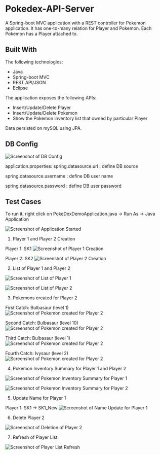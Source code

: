 # Pokedex-API-Server
A Spring-boot MVC application with a REST controller for Pokemon application. It has one-to-many relation for Player and Pokemon. Each Pokemon has a Player attached to.

## Built With
The following technologies:
- Java
- Spring-boot MVC 
- REST API/JSON 
- Eclipse

The application exposes the following APIs:
- Insert/Update/Delete Player
- Insert/Update/Delete Pokemon
- Show the Pokemon inventory list that owned by particular Player 

Data persisted on mySQL using JPA.

## DB Config
![Screenshot of DB Config](DBConfig.png)

application.properties:
spring.datasource.url : define DB source

spring.datasource.username : define DB user name

spring.datasource.password : define DB user password

## Test Cases
To run it, right click on PokeDexDemoApplication.java -> Run As -> Java Application

![Screenshot of Application Started](ApplicationStarted.png)

1. Player 1 and Player 2 Creation

Player 1: SK1
![Screenshot of Player 1 Creation](Player1Created.png)

Player 2: SK2
![Screenshot of Player 2 Creation](Player2Created.png)

2. List of Player 1 and Player 2

![Screenshot of List of Player 1](ListAllPlayers_1.png)

![Screenshot of List of Player 2](ListAllPlayers_2.png)

3. Pokemons created for Player 2

First Catch: Bulbasaur (level 1)
![Screenshot of Pokemon created for Player 2](PokemonCreatedForPlayer2_1.png)

Second Catch: Bulbasaur (level 10)
![Screenshot of Pokemon created for Player 2](PokemonCreatedForPlayer2_2.png)

Third Catch: Bulbasaur (level 1)
![Screenshot of Pokemon created for Player 2](PokemonCreatedForPlayer2_3.png)

Fourth Catch: Ivysaur (level 2)
![Screenshot of Pokemon created for Player 2](PokemonCreatedForPlayer2_4.png)

4. Pokemon Inventory Summary for Player 1 and Player 2

![Screenshot of Pokemon Inventory Summary for Player 1](PokemonInventorySummaryForPlayer1.png)

![Screenshot of Pokemon Inventory Summary for Player 2](PokemonInventorySummaryForPlayer2.png)

5. Update Name for Player 1

Player 1: SK1 -> SK1_New
![Screenshot of Name Update for Player 1](Player1_UpdatedName.png)

6. Delete Player 2

![Screenshot of Deletion of Player 2](Player2_Deleted.png)

7. Refresh of Player List

![Screenshot of Player List Refresh](PlayerListRefreshed.png)
